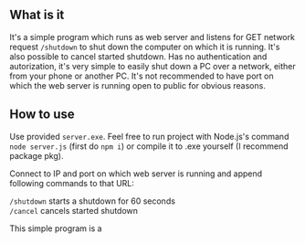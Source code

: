 ## What is it ##

It's a simple program which runs as web server and listens for GET network request `/shutdown` to shut down the computer on which it is running. It's also possible to cancel started shutdown. Has no authentication and autorization, it's very simple to easily shut down a PC over a network, either from your phone or another PC. It's not recommended to have port on which the web server is running open to public for obvious reasons.

## How to use ##

Use provided `server.exe`. Feel free to run project with Node.js's command `node server.js` (first do `npm i`) or compile it to .exe yourself (I recommend package pkg).

Connect to IP and port on which web server is running and append following commands to that URL:  
  
`/shutdown` starts a shutdown for 60 seconds  
`/cancel` cancels started shutdown

This simple program is a 
